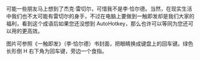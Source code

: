 可能一些朋友马上想到了杰克·雷切尔，可惜我不是李·恰尔德。当然，在现实生活中我们也不太可能有雷切尔的身手，不过在电脑上要做到一触即发却是我们大家的福利，看到这个成语后如果您还没想到 AutoHotkey，那么也许可以等同为您还可以用的更高效。

图片可参照《一触即发》（李·恰尔德）书封面，把眼睛换成键盘上的回车键。绿色长形倒 H 右下角为回车键，旁边一个食指。
